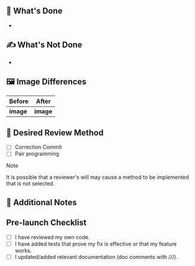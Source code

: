 ## 🙌 What's Done
<!-- What has been done in this Pull Request? -->
-

## ✍️ What's Not Done
<!-- What is not done in this Pull Request? If none, write "None". -->
-

## 🖼️ Image Differences
<!-- Attach Before and After capture images or videos if there are UI changes. -->

| Before    | After     |
| --------- | --------- |
| __image__ | __image__ |

## 🤼 Desired Review Method
<!-- Select the review method you expect reviewers to use. -->

- [ ] Correction Commit
- [ ] Pair programming

> [!NOTE]
> It is possible that a reviewer's will may cause a method to be implemented that is not selected.

## 📝 Additional Notes
<!-- Additional information for reviewers, such as concerns or notes for the implementation. -->

## Pre-launch Checklist

- [ ] I have reviewed my own code.
- [ ] I have added tests that prove my fix is effective or that my feature works.
- [ ] I updated/added relevant documentation (doc comments with ///).

